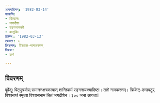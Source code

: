```yaml
---
अन्त्यदिनम्: '1982-03-14'
पात्राणि:
- विश्वासः
- जगदीशः
- रङ्गनायकी
- वासुकिः
प्रारम्भः: '1982-03-13'
रस्यता: ५
लिङ्गम्: विश्वास-नामकरणम्
विषयः:
- कर्म

---
```


## विवरणम्
पूर्वेद्युः पितृपुत्रयोस् समाननक्षत्रकत्वात् शान्तिकर्म रङ्गनायक्यादिष्टा। ततो नामकरणम्। क्रिकॆट्-दण्डपटुर् विश्वनाथं स्मृत्वा विश्वासनाम चितं जगदीशेन। ३०० जना आगताः!

